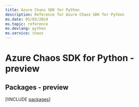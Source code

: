 ```yaml
---
title: Azure Chaos SDK for Python
description: Reference for Azure Chaos SDK for Python
ms.date: 05/03/2024
ms.topic: reference
ms.devlang: python
ms.service: chaos
---
```

# Azure Chaos SDK for Python - preview
## Packages - preview
[!INCLUDE [packages](chaos-index.md)]